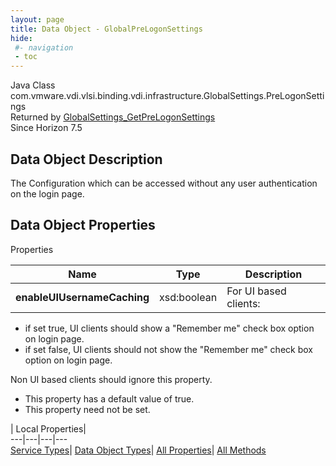 ```yaml
---
layout: page
title: Data Object - GlobalPreLogonSettings
hide:
 #- navigation
 - toc
---
```






Java Class
    com.vmware.vdi.vlsi.binding.vdi.infrastructure.GlobalSettings.PreLogonSettings  
Returned by
     [GlobalSettings_GetPreLogonSettings](vdi.infrastructure.GlobalSettings.md#getPreLogonSettings)  
Since 
    Horizon 7.5

## Data Object Description 

The Configuration which can be accessed without any user authentication on the login page. 

## Data Object Properties

Properties

Name |  Type |  Description   
---|---|---  
**enableUIUsernameCaching**|  xsd:boolean|  For UI based clients: 

  * if set true, UI clients should show a "Remember me" check box option on login page.
  * if set false, UI clients should not show the "Remember me" check box option on login page.

Non UI based clients should ignore this property.   


  * This property has a default value of true.
* This property need not be set.

  
  
  
 | Local Properties|   
---|---|---|---  
[Service Types](index-mo_types.md)| [Data Object Types](index-do_types.md)| [All Properties](index-properties.md)| [All Methods](index-methods.md)  
  
  

